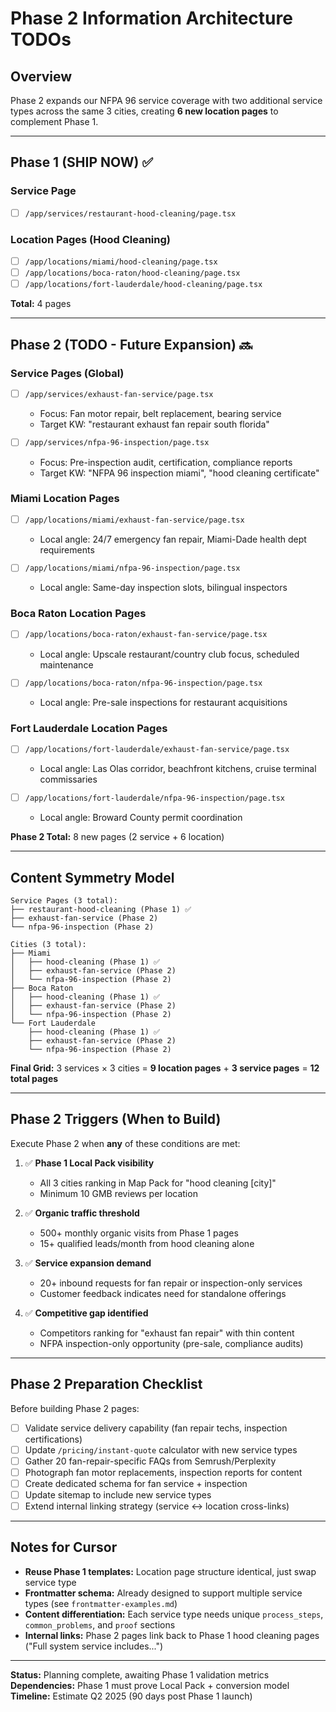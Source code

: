 # Phase 2 Information Architecture TODOs

## Overview
Phase 2 expands our NFPA 96 service coverage with two additional service types across the same 3 cities, creating **6 new location pages** to complement Phase 1.

---

## Phase 1 (SHIP NOW) ✅

### Service Page
- [ ] `/app/services/restaurant-hood-cleaning/page.tsx`

### Location Pages (Hood Cleaning)
- [ ] `/app/locations/miami/hood-cleaning/page.tsx`
- [ ] `/app/locations/boca-raton/hood-cleaning/page.tsx`
- [ ] `/app/locations/fort-lauderdale/hood-cleaning/page.tsx`

**Total:** 4 pages

---

## Phase 2 (TODO - Future Expansion) 🔜

### Service Pages (Global)
- [ ] `/app/services/exhaust-fan-service/page.tsx`
  - Focus: Fan motor repair, belt replacement, bearing service
  - Target KW: "restaurant exhaust fan repair south florida"

- [ ] `/app/services/nfpa-96-inspection/page.tsx`
  - Focus: Pre-inspection audit, certification, compliance reports
  - Target KW: "NFPA 96 inspection miami", "hood cleaning certificate"

### Miami Location Pages
- [ ] `/app/locations/miami/exhaust-fan-service/page.tsx`
  - Local angle: 24/7 emergency fan repair, Miami-Dade health dept requirements

- [ ] `/app/locations/miami/nfpa-96-inspection/page.tsx`
  - Local angle: Same-day inspection slots, bilingual inspectors

### Boca Raton Location Pages
- [ ] `/app/locations/boca-raton/exhaust-fan-service/page.tsx`
  - Local angle: Upscale restaurant/country club focus, scheduled maintenance

- [ ] `/app/locations/boca-raton/nfpa-96-inspection/page.tsx`
  - Local angle: Pre-sale inspections for restaurant acquisitions

### Fort Lauderdale Location Pages
- [ ] `/app/locations/fort-lauderdale/exhaust-fan-service/page.tsx`
  - Local angle: Las Olas corridor, beachfront kitchens, cruise terminal commissaries

- [ ] `/app/locations/fort-lauderdale/nfpa-96-inspection/page.tsx`
  - Local angle: Broward County permit coordination

**Phase 2 Total:** 8 new pages (2 service + 6 location)

---

## Content Symmetry Model

```
Service Pages (3 total):
├── restaurant-hood-cleaning (Phase 1) ✅
├── exhaust-fan-service (Phase 2)
└── nfpa-96-inspection (Phase 2)

Cities (3 total):
├── Miami
│   ├── hood-cleaning (Phase 1) ✅
│   ├── exhaust-fan-service (Phase 2)
│   └── nfpa-96-inspection (Phase 2)
├── Boca Raton
│   ├── hood-cleaning (Phase 1) ✅
│   ├── exhaust-fan-service (Phase 2)
│   └── nfpa-96-inspection (Phase 2)
└── Fort Lauderdale
    ├── hood-cleaning (Phase 1) ✅
    ├── exhaust-fan-service (Phase 2)
    └── nfpa-96-inspection (Phase 2)
```

**Final Grid:** 3 services × 3 cities = **9 location pages** + **3 service pages** = **12 total pages**

---

## Phase 2 Triggers (When to Build)

Execute Phase 2 when **any** of these conditions are met:

1. ✅ **Phase 1 Local Pack visibility**
   - All 3 cities ranking in Map Pack for "hood cleaning [city]"
   - Minimum 10 GMB reviews per location

2. ✅ **Organic traffic threshold**
   - 500+ monthly organic visits from Phase 1 pages
   - 15+ qualified leads/month from hood cleaning alone

3. ✅ **Service expansion demand**
   - 20+ inbound requests for fan repair or inspection-only services
   - Customer feedback indicates need for standalone offerings

4. ✅ **Competitive gap identified**
   - Competitors ranking for "exhaust fan repair" with thin content
   - NFPA inspection-only opportunity (pre-sale, compliance audits)

---

## Phase 2 Preparation Checklist

Before building Phase 2 pages:

- [ ] Validate service delivery capability (fan repair techs, inspection certifications)
- [ ] Update `/pricing/instant-quote` calculator with new service types
- [ ] Gather 20 fan-repair-specific FAQs from Semrush/Perplexity
- [ ] Photograph fan motor replacements, inspection reports for content
- [ ] Create dedicated schema for fan service + inspection
- [ ] Update sitemap to include new service types
- [ ] Extend internal linking strategy (service ↔ location cross-links)

---

## Notes for Cursor

- **Reuse Phase 1 templates:** Location page structure identical, just swap service type
- **Frontmatter schema:** Already designed to support multiple service types (see `frontmatter-examples.md`)
- **Content differentiation:** Each service type needs unique `process_steps`, `common_problems`, and `proof` sections
- **Internal links:** Phase 2 pages link back to Phase 1 hood cleaning pages ("Full system service includes...")

---

**Status:** Planning complete, awaiting Phase 1 validation metrics
**Dependencies:** Phase 1 must prove Local Pack + conversion model
**Timeline:** Estimate Q2 2025 (90 days post Phase 1 launch)
